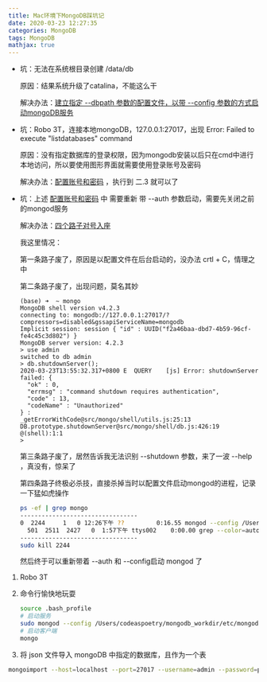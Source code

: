 ```yaml
---
title: Mac环境下MongoDB踩坑记
date: 2020-03-23 12:27:35
categories: MongoDB
tags: MongoDB
mathjax: true
---
```


* 坑：无法在系统根目录创建 /data/db

  原因：结果系统升级了catalina，不能这么干

  解决办法：[建立指定 --dbpath 参数的配置文件，以带 --config 参数的方式启动mongoDB服务](https://www.jianshu.com/p/c910b97105cf)<!--more-->

* 坑：Robo 3T，连接本地mongoDB，127.0.0.1:27017，出现  Error: Failed to execute "listdatabases" command

  原因：没有指定数据库的登录权限，因为mongodb安装以后只在cmd中进行本地访问，所以要使用图形界面就需要使用登录账号及密码

  解决办法：[配置账号和密码](https://www.cnblogs.com/mengyu/p/9071371.html) ，执行到 二.3 就可以了

* 坑：上述 [配置账号和密码](https://www.cnblogs.com/mengyu/p/9071371.html) 中 需要重新 带 --auth 参数启动，需要先关闭之前的mongod服务 

  解决办法：[四个路子对号入座](https://blog.csdn.net/github_38885296/article/details/80619191)

  我这里情况：

  第一条路子废了，原因是以配置文件在后台启动的，没办法 crtl + C，情理之中

  第二条路子废了，出现问题，莫名其妙

  ```
  (base) ➜  ~ mongo
  MongoDB shell version v4.2.3
  connecting to: mongodb://127.0.0.1:27017/?compressors=disabled&gssapiServiceName=mongodb
  Implicit session: session { "id" : UUID("f2a46baa-dbd7-4b59-96cf-fe4c45c3d802") }
  MongoDB server version: 4.2.3
  > use admin
  switched to db admin
  > db.shutdownServer();
  2020-03-23T13:55:32.317+0800 E  QUERY    [js] Error: shutdownServer failed: {
  	"ok" : 0,
  	"errmsg" : "command shutdown requires authentication",
  	"code" : 13,
  	"codeName" : "Unauthorized"
  } :
  _getErrorWithCode@src/mongo/shell/utils.js:25:13
  DB.prototype.shutdownServer@src/mongo/shell/db.js:426:19
  @(shell):1:1
  >
  ```

  第三条路子废了，居然告诉我无法识别  --shutdown 参数，来了一波 --help ，真没有，惊呆了

  第四条路子终极必杀技，直接杀掉当时以配置文件启动mongod的进程，记录一下猛如虎操作

  ```bash
  ps -ef | grep mongo
  ---------------------------------
  0  2244     1   0 12:26下午 ??         0:16.55 mongod --config /Users/codeaspoetry/mongodb_workdir/etc/mongod.conf
    501  2511  2427   0  1:57下午 ttys002    0:00.00 grep --color=auto --exclude-dir=.bzr --exclude-dir=CVS --exclude-dir=.git --exclude-dir=.hg --exclude-dir=.svn --exclude-dir=.idea --exclude-dir=.tox mongo
  ---------------------------------
  sudo kill 2244
  ```

  然后终于可以重新带着 --auth 和 --config启动 mongod 了

1. Robo 3T

2. 命令行愉快地玩耍 

   ```bash
   source .bash_profile
   # 启动服务
   sudo mongod --config /Users/codeaspoetry/mongodb_workdir/etc/mongod.conf
   # 启动客户端
   mongo
   ```

3.  将 json 文件导入 mongoDB 中指定的数据库，且作为一个表

   ```bash
   mongoimport --host=localhost --port=27017 --username=admin --password=password --authenticationDatabase admin --db Dialogue --collection text --file text.json
   ```

   

   